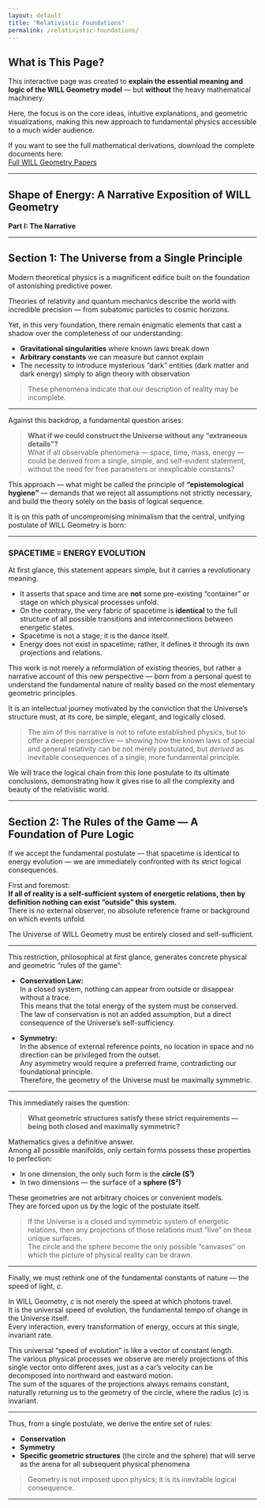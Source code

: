 ```yaml
---
layout: default
title: "Relativistic Foundations"
permalink: /relativistic-foundations/
---
```


## What is This Page?

This interactive page was created to **explain the essential meaning and logic of the WILL Geometry model** — but **without** the heavy mathematical machinery.

Here, the focus is on the core ideas, intuitive explanations, and geometric visualizations, making this new approach to fundamental physics accessible to a much wider audience.

If you want to see the full mathematical derivations, download the complete documents here:  
[Full WILL Geometry Papers](https://antonrize.github.io/WILL/parts/)

---

## **Shape of Energy: A Narrative Exposition of WILL Geometry**

**Part I: The Narrative**

---

## **Section 1: The Universe from a Single Principle**

Modern theoretical physics is a magnificent edifice built on the foundation of astonishing predictive power.

Theories of relativity and quantum mechanics describe the world with incredible precision — from subatomic particles to cosmic horizons.

Yet, in this very foundation, there remain enigmatic elements that cast a shadow over the completeness of our understanding:

- **Gravitational singularities** where known laws break down  
- **Arbitrary constants** we can measure but cannot explain  
- The necessity to introduce mysterious “dark” entities (dark matter and dark energy) simply to align theory with observation

> These phenomena indicate that our description of reality may be incomplete.

---

Against this backdrop, a fundamental question arises:

> **What if we could construct the Universe without any “extraneous details”?**  
> What if all observable phenomena — space, time, mass, energy — could be derived from a single, simple, and self-evident statement, without the need for free parameters or inexplicable constants?

This approach — what might be called the principle of **“epistemological hygiene”** — demands that we reject all assumptions not strictly necessary, and build the theory solely on the basis of logical sequence.

It is on this path of uncompromising minimalism that the central, unifying postulate of WILL Geometry is born:

---

### **SPACETIME ≡ ENERGY EVOLUTION**

At first glance, this statement appears simple, but it carries a revolutionary meaning.

- It asserts that space and time are **not** some pre-existing “container” or stage on which physical processes unfold.
- On the contrary, the very fabric of spacetime is **identical** to the full structure of all possible transitions and interconnections between energetic states.
- Spacetime is not a stage; it is the dance itself.
- Energy does not exist in spacetime; rather, it defines it through its own projections and relations.

This work is not merely a reformulation of existing theories, but rather a narrative account of this new perspective — born from a personal quest to understand the fundamental nature of reality based on the most elementary geometric principles.

It is an intellectual journey motivated by the conviction that the Universe’s structure must, at its core, be simple, elegant, and logically closed.

> The aim of this narrative is not to refute established physics, but to offer a deeper perspective — showing how the known laws of special and general relativity can be not merely postulated, but *derived* as inevitable consequences of a single, more fundamental principle.

We will trace the logical chain from this lone postulate to its ultimate conclusions, demonstrating how it gives rise to all the complexity and beauty of the relativistic world.

---

## **Section 2: The Rules of the Game — A Foundation of Pure Logic**

If we accept the fundamental postulate — that spacetime is identical to energy evolution — we are immediately confronted with its strict logical consequences.

First and foremost:  
**If all of reality is a self-sufficient system of energetic relations, then by definition nothing can exist “outside” this system.**  
There is no external observer, no absolute reference frame or background on which events unfold.

The Universe of WILL Geometry must be entirely closed and self-sufficient.

---

This restriction, philosophical at first glance, generates concrete physical and geometric “rules of the game”:

- **Conservation Law:**  
  In a closed system, nothing can appear from outside or disappear without a trace.  
  This means that the total energy of the system must be conserved.  
  The law of conservation is not an added assumption, but a direct consequence of the Universe’s self-sufficiency.

- **Symmetry:**  
  In the absence of external reference points, no location in space and no direction can be privileged from the outset.  
  Any asymmetry would require a preferred frame, contradicting our foundational principle.  
  Therefore, the geometry of the Universe must be maximally symmetric.

---

This immediately raises the question:

> **What geometric structures satisfy these strict requirements — being both closed and maximally symmetric?**

Mathematics gives a definitive answer.  
Among all possible manifolds, only certain forms possess these properties to perfection:

- In one dimension, the only such form is the **circle (S¹)**
- In two dimensions — the surface of a **sphere (S²)**

These geometries are not arbitrary choices or convenient models.  
They are forced upon us by the logic of the postulate itself.

> If the Universe is a closed and symmetric system of energetic relations, then any projections of those relations must “live” on these unique surfaces.  
> The circle and the sphere become the only possible “canvases” on which the picture of physical reality can be drawn.

---

Finally, we must rethink one of the fundamental constants of nature — the speed of light, *c*.

In WILL Geometry, *c* is not merely the speed at which photons travel.  
It is the universal speed of evolution, the fundamental tempo of change in the Universe itself.  
Every interaction, every transformation of energy, occurs at this single, invariant rate.

This universal “speed of evolution” is like a vector of constant length.  
The various physical processes we observe are merely projections of this single vector onto different axes, just as a car’s velocity can be decomposed into northward and eastward motion.  
The sum of the squares of the projections always remains constant, naturally returning us to the geometry of the circle, where the radius (*c*) is invariant.

---

Thus, from a single postulate, we derive the entire set of rules:

- **Conservation**
- **Symmetry**
- **Specific geometric structures** (the circle and the sphere) that will serve as the arena for all subsequent physical phenomena

> Geometry is not imposed upon physics; it is its inevitable logical consequence.

---

